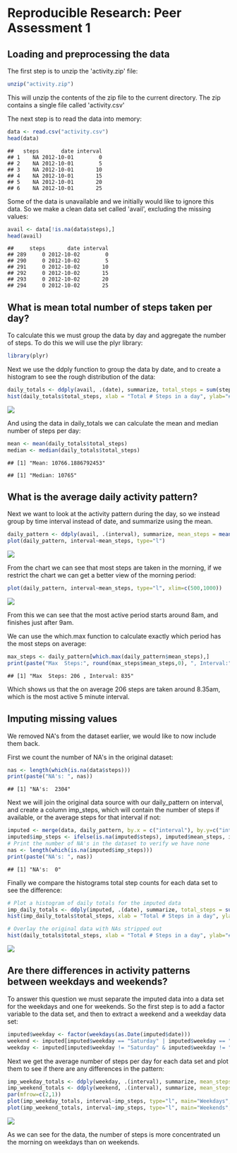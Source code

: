 # Reproducible Research: Peer Assessment 1


## Loading and preprocessing the data

The first step is to unzip the 'activity.zip' file:

```r
unzip("activity.zip")
```

This will unzip the contents of the zip file to the current directory. The zip contains a single file called 'activity.csv'

The next step is to read the data into memory:

```r
data <- read.csv("activity.csv")
head(data)
```

```
##   steps       date interval
## 1    NA 2012-10-01        0
## 2    NA 2012-10-01        5
## 3    NA 2012-10-01       10
## 4    NA 2012-10-01       15
## 5    NA 2012-10-01       20
## 6    NA 2012-10-01       25
```

Some of the data is unavailable and we initially would like to ignore this data. So we make a clean data set called 'avail', excluding the missing values:

```r
avail <- data[!is.na(data$steps),]
head(avail)
```

```
##     steps       date interval
## 289     0 2012-10-02        0
## 290     0 2012-10-02        5
## 291     0 2012-10-02       10
## 292     0 2012-10-02       15
## 293     0 2012-10-02       20
## 294     0 2012-10-02       25
```

## What is mean total number of steps taken per day?

To calculate this we must group the data by day and aggregate the number of steps. To do this we will use the plyr library:

```r
library(plyr)
```

Next we use the ddply function to group the data by date, and to create a histogram to see the rough distribution of the data:

```r
daily_totals <- ddply(avail, .(date), summarize, total_steps = sum(steps))
hist(daily_totals$total_steps, xlab = "Total # Steps in a day", ylab="# Days", main = "Total Steps per Day", breaks = 10)
```

![](PA1_template_files/figure-html/unnamed-chunk-5-1.png)<!-- -->

And using the data in daily_totals we can calculate the mean and median number of steps per day:

```r
mean <- mean(daily_totals$total_steps)
median <- median(daily_totals$total_steps)
```


```
## [1] "Mean: 10766.1886792453"
```

```
## [1] "Median: 10765"
```


## What is the average daily activity pattern?

Next we want to look at the activity pattern during the day, so we instead group by time interval instead of date, and summarize using the mean.


```r
daily_pattern <- ddply(avail, .(interval), summarize, mean_steps = mean(steps))
plot(daily_pattern, interval~mean_steps, type="l")
```

![](PA1_template_files/figure-html/unnamed-chunk-8-1.png)<!-- -->

From the chart we can see that most steps are taken in the morning, if we restrict the chart we can get a better view of the morning period:

```r
plot(daily_pattern, interval~mean_steps, type="l", xlim=c(500,1000))
```

![](PA1_template_files/figure-html/unnamed-chunk-9-1.png)<!-- -->

From this we can see that the most active period starts around 8am, and finishes just after 9am.

We can use the which.max function to calculate exactly which period has the most steps on average:

```r
max_steps <- daily_pattern[which.max(daily_pattern$mean_steps),]
print(paste("Max  Steps:", round(max_steps$mean_steps,0), ", Interval:", max_steps$interval))
```

```
## [1] "Max  Steps: 206 , Interval: 835"
```

Which shows us that the on average 206 steps are taken around 8.35am, which is the most active 5 minute interval.

## Imputing missing values

We removed NA's from the dataset earlier, we would like to now include them back.

First we count the number of NA's in the original dataset:

```r
nas <- length(which(is.na(data$steps)))
print(paste("NA's: ", nas))
```

```
## [1] "NA's:  2304"
```

Next we will join the original data source with our daily_pattern on interval, and create a column imp_steps, which will contain the number of steps if available, or the average steps for that interval if not:

```r
imputed <- merge(data, daily_pattern, by.x = c("interval"), by.y=c("interval"))
imputed$imp_steps <- ifelse(is.na(imputed$steps), imputed$mean_steps, imputed$steps)
# Print the number of NA's in the dataset to verify we have none
nas <- length(which(is.na(imputed$imp_steps)))
print(paste("NA's: ", nas))
```

```
## [1] "NA's:  0"
```

Finally we compare the histograms total step counts for each data set to see the difference:

```r
# Plot a histogram of daily totals for the imputed data
imp_daily_totals <- ddply(imputed, .(date), summarize, total_steps = sum(imp_steps))
hist(imp_daily_totals$total_steps, xlab = "Total # Steps in a day", ylab="# Days", main = "Total Steps per Day", breaks = 10, col=rgb(1,0,0,0.5))

# Overlay the original data with NAs stripped out
hist(daily_totals$total_steps, xlab = "Total # Steps in a day", ylab="# Days", main = "Total Steps per Day", breaks = 10, col=rgb(0,0,1,0.5), add=T)
```

![](PA1_template_files/figure-html/unnamed-chunk-13-1.png)<!-- -->

## Are there differences in activity patterns between weekdays and weekends?

To answer this question we must separate the imputed data into a data set for the weekdays and one for weekends. So the first step is to add a factor variable to the data set, and then to extract a weekend and a weekday data set:


```r
imputed$weekday <- factor(weekdays(as.Date(imputed$date)))
weekend <- imputed[imputed$weekday == "Saturday" | imputed$weekday == "Sunday",]
weekday <- imputed[imputed$weekday != "Saturday" & imputed$weekday != "Sunday",]
```

Next we get the average number of steps per day for each data set and plot them to see if there are any differences in the pattern:

```r
imp_weekday_totals <- ddply(weekday, .(interval), summarize, mean_steps = mean(imp_steps))
imp_weekend_totals <- ddply(weekend, .(interval), summarize, mean_steps = mean(imp_steps))
par(mfrow=c(2,1)) 
plot(imp_weekday_totals, interval~imp_steps, type="l", main="Weekdays", xlab="")
plot(imp_weekend_totals, interval~imp_steps, type="l", main="Weekends", xlab="Time of Day")
```

![](PA1_template_files/figure-html/unnamed-chunk-15-1.png)<!-- -->

As we can see for the data, the number of steps is more concentrated un the morning on weekdays than on weekends.
